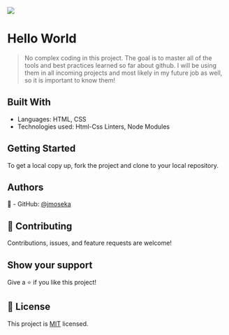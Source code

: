 
![](https://img.shields.io/badge/Microverse-blueviolet)

# Hello World

>No complex coding in this project. The goal is to master all of the tools and best practices learned so far about github.
I will be using them in all incoming projects and most likely in my future job as well, so it is important to know them!


## Built With

- Languages: HTML, CSS
- Technologies used: Html-Css Linters, Node Modules

## Getting Started

To get a local copy up, fork the project and clone to your local repository. 

## Authors

👤 - GitHub: [@jmoseka](https://github.com/jmoseka)

## 🤝 Contributing

Contributions, issues, and feature requests are welcome!

## Show your support

Give a ⭐️ if you like this project!

## 📝 License

This project is [MIT](./MIT.md) licensed.

